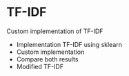 # TF-IDF
Custom implementation of TF-IDF
* Implementation TF-IDF using sklearn
* Custom implementation
* Compare both results
* Modified TF-IDF

